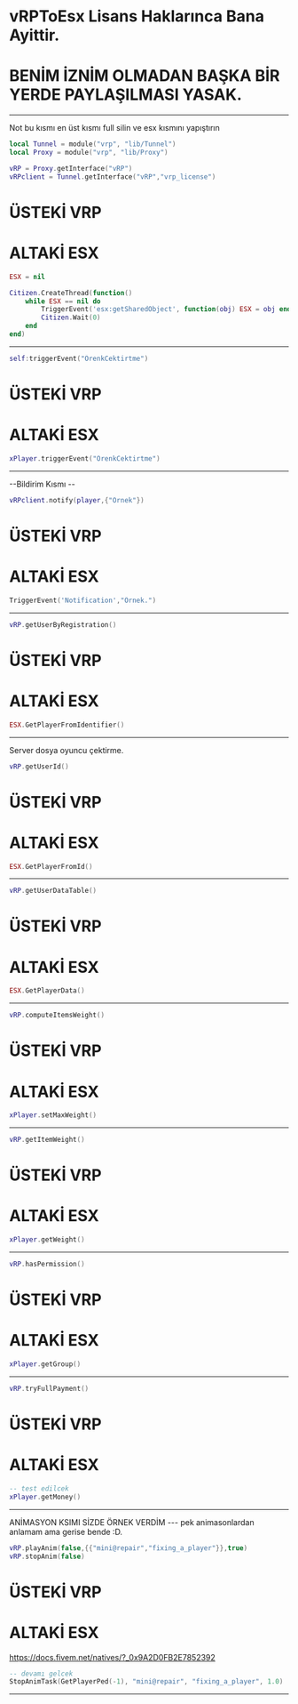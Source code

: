 # vRPToEsx Lisans Haklarınca Bana Ayittir.
# BENİM İZNİM OLMADAN BAŞKA BİR YERDE PAYLAŞILMASI YASAK.

--------------------------------------------------------------------------------------------------
Not bu kısmı  en üst kısmı full silin ve esx kısmını yapıştırın 
```lua
local Tunnel = module("vrp", "lib/Tunnel")
local Proxy = module("vrp", "lib/Proxy")

vRP = Proxy.getInterface("vRP")
vRPclient = Tunnel.getInterface("vRP","vrp_license")
```
# ÜSTEKİ VRP

# ALTAKİ ESX
```lua
ESX = nil

Citizen.CreateThread(function()
    while ESX == nil do
        TriggerEvent('esx:getSharedObject', function(obj) ESX = obj end)
        Citizen.Wait(0)
    end
end)
```

--------------------------------------------------------------------------------------------------

```lua
self:triggerEvent("ÖrenkCektirtme")
```
# ÜSTEKİ VRP

# ALTAKİ ESX
```lua
xPlayer.triggerEvent("ÖrenkCektirtme")
```

--------------------------------------------------------------------------------------------------
--Bildirim Kısmı --
```lua
vRPclient.notify(player,{"Örnek"})
```
# ÜSTEKİ VRP

# ALTAKİ ESX
```lua
TriggerEvent('Notification',"Örnek.")
```

--------------------------------------------------------------------------------------------------

```lua
vRP.getUserByRegistration()
```
# ÜSTEKİ VRP

# ALTAKİ ESX
```lua
ESX.GetPlayerFromIdentifier()
```
--------------------------------------------------------------------------------------------------

Server dosya oyuncu çektirme.
```lua
vRP.getUserId()
```
# ÜSTEKİ VRP

# ALTAKİ ESX
```lua
ESX.GetPlayerFromId()
```
--------------------------------------------------------------------------------------------------

```lua
vRP.getUserDataTable()
```
# ÜSTEKİ VRP

# ALTAKİ ESX
```lua
ESX.GetPlayerData()
```
--------------------------------------------------------------------------------------------------

```lua
vRP.computeItemsWeight()
```
# ÜSTEKİ VRP

# ALTAKİ ESX
```lua
xPlayer.setMaxWeight()
```
--------------------------------------------------------------------------------------------------

```lua
vRP.getItemWeight()
```
# ÜSTEKİ VRP

# ALTAKİ ESX
```lua
xPlayer.getWeight()
```
--------------------------------------------------------------------------------------------------


```lua
vRP.hasPermission()
```
# ÜSTEKİ VRP

# ALTAKİ ESX
```lua
xPlayer.getGroup()
```
--------------------------------------------------------------------------------------------------

```lua
vRP.tryFullPayment()
```
# ÜSTEKİ VRP

# ALTAKİ ESX
```lua
-- test edilcek
xPlayer.getMoney()
```
--------------------------------------------------------------------------------------------------
ANİMASYON KSIMI SİZDE ÖRNEK VERDİM --- pek animasonlardan anlamam ama gerise bende :D.

```lua
vRP.playAnim(false,{{"mini@repair","fixing_a_player"}},true)
vRP.stopAnim(false)
```
# ÜSTEKİ VRP

# ALTAKİ ESX
https://docs.fivem.net/natives/?_0x9A2D0FB2E7852392
```lua
-- devamı gelcek
StopAnimTask(GetPlayerPed(-1), "mini@repair", "fixing_a_player", 1.0)
```
--------------------------------------------------------------------------------------------------




